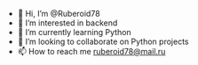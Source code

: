 - 👋 Hi, I’m @Ruberoid78
- 👀 I’m interested in backend
- 🌱 I’m currently learning Python
- 💞️ I’m looking to collaborate on Python projects
- 📫 How to reach me ruberoid78@mail.ru

<!---
Ruberoid78/Ruberoid78 is a ✨ special ✨ repository because its `README.md` (this file) appears on your GitHub profile.
You can click the Preview link to take a look at your changes.
--->
